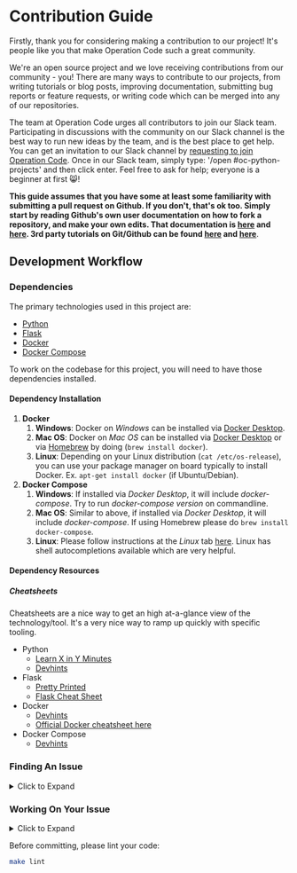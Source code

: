 # Contribution Guide

Firstly, thank you for considering making a contribution to our project! It's
people like you that make Operation Code such a great community.

We're an open source project and we love receiving contributions from our
community - you! There are many ways to contribute to our projects, from writing
tutorials or blog posts, improving documentation, submitting bug reports or
feature requests, or writing code which can be merged into any of our
repositories.

The team at Operation Code urges all contributors to join our Slack team.
Participating in discussions with the community on our Slack channel is the
best way to run new ideas by the team, and is the best place to get help. You
can get an invitation to our Slack channel by
[requesting to join Operation Code](https://operationcode.org/join). Once in our
Slack team, simply type: '/open #oc-python-projects' and then click enter. Feel
free to ask for help; everyone is a beginner at first :smile_cat:!

**This guide assumes that you have some at least some familiarity with
submitting a pull request on Github. If you don't, that's ok too. Simply
start by reading Github's own user documentation on how to fork a repository,
and make your own edits. That documentation is
[here](https://help.github.com/articles/about-pull-requests/) and
[here](https://help.github.com/articles/creating-a-pull-request/). 3rd party
tutorials on Git/Github can be found
[here](https://medium.freecodecamp.org/what-is-git-and-how-to-use-it-c341b049ae61)
and
[here](https://medium.freecodecamp.org/how-to-use-git-efficiently-54320a236369?source=linkShare-e41cd5edcdac-1535829065)**.

## Development Workflow

### Dependencies

The primary technologies used in this project are:

- [Python](https://www.python.org)
- [Flask](http://flask.pocoo.org)
- [Docker](https://www.docker.com/get-started)
- [Docker Compose](https://docs.docker.com/compose/gettingstarted/)

To work on the codebase for this project, you will need to have those
dependencies installed.

#### Dependency Installation

1. **Docker**
   1. **Windows**: Docker on _Windows_ can be installed via
      [Docker Desktop](https://www.docker.com/products/docker-desktop).
   2. **Mac OS**: Docker on _Mac OS_ can be installed via
      [Docker Desktop](https://www.docker.com/products/docker-desktop) or via
      [Homebrew](https://brew.sh/) by doing (`brew install docker`).
   3. **Linux**: Depending on your Linux distribution (`cat /etc/os-release`),
      you can use your package manager on board typically to install Docker. Ex.
      `apt-get install docker` (if Ubuntu/Debian).
2. **Docker Compose**
   1. **Windows**: If installed via _Docker Desktop_, it will include
      _docker-compose_. Try to run _docker-compose version_ on commandline.
   2. **Mac OS**: Similar to above, if installed via _Docker Desktop_, it will
      include _docker-compose_. If using Homebrew please do
      `brew install docker-compose`.
   3. **Linux**: Please follow instructions at the _Linux_ tab
      [here](https://docs.docker.com/compose/install/). Linux has shell
      autocompletions available which are very helpful.

#### Dependency Resources

##### Cheatsheets

Cheatsheets are a nice way to get an high at-a-glance view of the
technology/tool. It's a very nice way to ramp up quickly with specific tooling.

- Python
  - [Learn X in Y Minutes](https://learnxinyminutes.com/docs/python3/)
  - [Devhints](https://devhints.io/python)
- Flask
  - [Pretty Printed](https://s3.us-east-2.amazonaws.com/prettyprinted/flask_cheatsheet.pdf)
  - [Flask Cheat Sheet](http://flask-cheat-sheet.herokuapp.com/)
- Docker
  - [Devhints](https://devhints.io/docker)
  - [Official Docker cheatsheet here](https://www.docker.com/sites/default/files/Docker_CheatSheet_08.09.2016_0.pdf)
- Docker Compose
  - [Devhints](https://devhints.io/docker-compose)

### Finding An Issue

<details>
	<summary>Click to Expand</summary>
<ul>
<li> After installing the listed dependencies, you can get to work coding on this project. A listing of this repo's issues can be found <a href="https://github.com/OperationCode/resources_api/issues">here</a>. Browse for an issue that you would like to work on. Don't be afraid to ask for help or clarification.</li>
<li> Once you have found an issue, leave a comment stating that you'd like to work on the issue. Once the issue is assigned to you, you may start working on it. </li>
</ul>
</details>

### Working On Your Issue

<details>
	<summary>Click to Expand</summary>

- After forking this repository to your own github account, and cloning it to
  your dev environment, you can now create a new branch on your machine. It's
  wise to name this branch after the issue you are trying to fix or the
  feature you are trying to add.

  ```bash
  git checkout -b creatingContributionGuide
  ```

- In the example above, I have created a new branch, named
  "creatingContributionGuide". This command also "checks out" the branch,
  meaning git now knows that is the branch you are working on. You can check
  what branch you are working on by using the `branch` command.

  ```bash
  git branch
  ```

- Following my example, `git branch`, would output "creatingContributionGuide"
  in my terminal.

- Once you have finished working on your issue, push your changes to your own
  github repo, and then submit a pull request.

- To return to your `main` branch, type the following command in your
  terminal.

  ```bash
  git checkout main
  ```

  </details>

Before committing, please lint your code:

```sh
make lint
```
